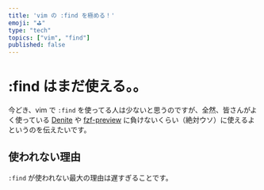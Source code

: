 ```yaml
---
title: 'vim の :find を極める！'
emoji: "⛳"
type: "tech"
topics: ["vim", "find"]
published: false
---
```


# :find はまだ使える。。

今どき、vim で `:find` を使ってる人は少ないと思うのですが、全然、皆さんがよく使っている [Denite](https://github.com/Shougo/denite.nvim) や [fzf-preview](https://zenn.dev/yano/articles/vim_with_fzf_preview_is_best_experience) に負けないくらい（絶対ウソ）に使えるよというのを伝えたいです。

## 使われない理由

`:find` が使われない最大の理由は遅すぎることです。

